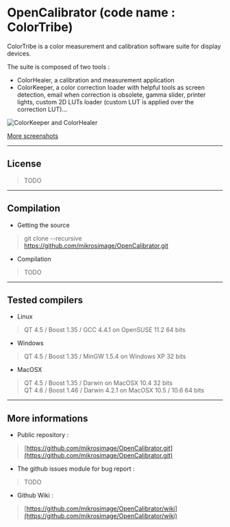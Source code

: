OpenCalibrator (code name : ColorTribe) 
========================

ColorTribe is a color measurement and calibration software suite for display devices. 

The suite is composed of two tools :  
- ColorHealer, a calibration and measurement application  
- ColorKeeper, a color correction loader with helpful tools as screen detection, email when correction is obsolete, gamma slider, printer lights, custom 2D LUTs loader (custom LUT is applied over the correction LUT)...

![ColorKeeper and ColorHealer](https://lh5.googleusercontent.com/-BxvsODZoOa0/T_7slPJUyAI/AAAAAAAAMoI/Ll9cZM_ZHZs/s820/keeper_healer_screenshot.png "ColorTribe screenshot")

[More screenshots](https://github.com/mikrosimage/OpenCalibrator/wiki/Screenshots)
___
License
-------
>TODO

___
Compilation
-------
- Getting the source  
> git clone --recursive https://github.com/mikrosimage/OpenCalibrator.git
- Compilation
> TODO

___
Tested compilers
-------
- Linux
>  QT 4.5 / Boost 1.35 / GCC 4.4.1 on OpenSUSE 11.2 64 bits  

- Windows 
> QT 4.5 / Boost 1.35 / MinGW 1.5.4 on Windows XP 32 bits

- MacOSX 
> QT 4.5 / Boost 1.35 / Darwin on MacOSX 10.4 32 bits  
> QT 4.6 / Boost 1.46 / Darwin 4.2.1 on MacOSX 10.5 / 10.6 64 bits  

___
More informations
-------
- Public repository : 
>[https://github.com/mikrosimage/OpenCalibrator.git](https://github.com/mikrosimage/OpenCalibrator.git)  

- The github issues module for bug report : 
>TODO  

- Github Wiki : 
>[https://github.com/mikrosimage/OpenCalibrator/wiki](https://github.com/mikrosimage/OpenCalibrator/wiki)
